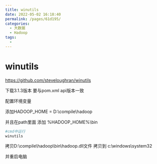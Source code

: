 ```yaml
---
title: winutils
date: 2022-05-02 16:18:40
permalink: /pages/61d195/
categories:
  - 大数据
  - Hadoop
tags:
  - 
---
```

# winutils

https://github.com/steveloughran/winutils  

下载3.1.3版本  要与pom.xml api版本一致

配置环境变量

添加HADOOP_HOME  =  D:\compile\hadoop

并且在path里面 添加 %HADOOP_HOME%\bin

```sh
#cmd中运行
winutils
```

拷贝D:\compile\hadoop\bin\hadoop.dll文件 拷贝到 c:\\windows\\system32

并重启电脑



